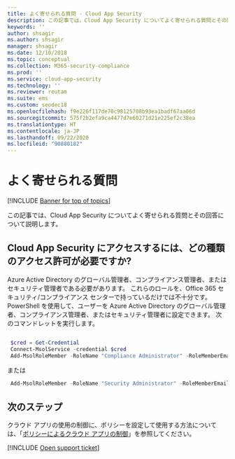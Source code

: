 ```yaml
---
title: よく寄せられる質問 - Cloud App Security
description: この記事では、Cloud App Security についてよく寄せられる質問とその回答について説明します。
keywords: ''
author: shsagir
ms.author: shsagir
manager: shsagir
ms.date: 12/10/2018
ms.topic: conceptual
ms.collection: M365-security-compliance
ms.prod: ''
ms.service: cloud-app-security
ms.technology: ''
ms.reviewer: reutam
ms.suite: ems
ms.custom: seodec18
ms.openlocfilehash: f9e226f117de70c98125708b93ea1badf67aa06d
ms.sourcegitcommit: 575f2b2efa9ca4477d7e60271d21e225ef2c38ea
ms.translationtype: HT
ms.contentlocale: ja-JP
ms.lasthandoff: 09/22/2020
ms.locfileid: "90880182"
---
```

# <a name="frequently-asked-questions"></a>よく寄せられる質問

[!INCLUDE [Banner for top of topics](includes/banner.md)]

この記事では、Cloud App Security についてよく寄せられる質問とその回答について説明します。

## <a name="what-kind-of-permissions-do-i-need-to-access-cloud-app-security"></a>Cloud App Security にアクセスするには、どの種類のアクセス許可が必要ですか?

Azure Active Directory のグローバル管理者、コンプライアンス管理者、またはセキュリティ管理者である必要があります。 これらのロールを、Office 365 セキュリティ/コンプライアンス センターで持っているだけでは不十分です。 PowerShell を使用して、ユーザーを Azure Active Directory のグローバル管理者、コンプライアンス管理者、またはセキュリティ管理者に設定できます。 次のコマンドレットを実行します。

```powershell

 $cred = Get-Credential
 Connect-MsolService -credential $cred
 Add-MsolRoleMember -RoleName "Compliance Administrator" -RoleMemberEmailAddress "XX@XX.XX"
```

 または

```powershell
 Add-MsolRoleMember -RoleName "Security Administrator" -RoleMemberEmailAddress “XX@XX.XX”
```

## <a name="next-steps"></a>次のステップ

クラウド アプリの使用の制御に、ポリシーを設定して使用する方法については、「[ポリシーによるクラウド アプリの制御](control-cloud-apps-with-policies.md)」を参照してください。

[!INCLUDE [Open support ticket](includes/support.md)]
